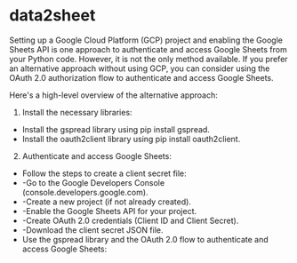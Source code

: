 # data2sheet
Setting up a Google Cloud Platform (GCP) project and enabling the Google Sheets API is one approach to authenticate and access Google Sheets from your Python code. However, it is not the only method available. If you prefer an alternative approach without using GCP, you can consider using the OAuth 2.0 authorization flow to authenticate and access Google Sheets.

Here's a high-level overview of the alternative approach:
1. Install the necessary libraries:
- Install the gspread library using pip install gspread.
- Install the oauth2client library using pip install oauth2client.
2. Authenticate and access Google Sheets:
- Follow the steps to create a client secret file:
- -Go to the Google Developers Console (console.developers.google.com).
- -Create a new project (if not already created).
- -Enable the Google Sheets API for your project.
- -Create OAuth 2.0 credentials (Client ID and Client Secret).
- -Download the client secret JSON file.
- Use the gspread library and the OAuth 2.0 flow to authenticate and access Google Sheets:
